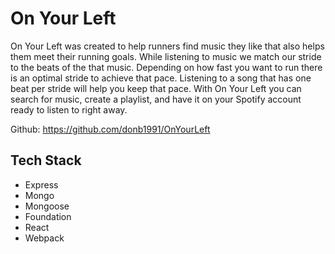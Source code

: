 # On Your Left

On Your Left was created to help runners find music they like that also helps them meet their running goals. While listening to music we match our stride to the beats of the that music. Depending on how fast you want to run there is an optimal stride to achieve that pace. Listening to a song that has one beat per stride will help you keep that pace. With On Your Left you can search for music, create a playlist, and have it on your Spotify account ready to listen to right away.

Github: https://github.com/donb1991/OnYourLeft

## Tech Stack
- Express
- Mongo 
- Mongoose
- Foundation
- React
- Webpack
